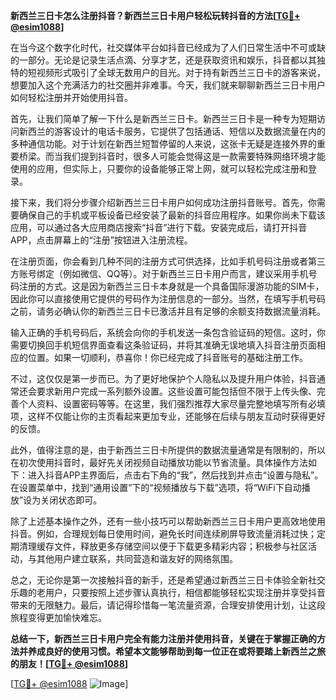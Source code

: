 **新西兰三日卡怎么注册抖音？新西兰三日卡用户轻松玩转抖音的方法[[TG💪+ @esim1088](https://t.me/s/esim1088)]**

在当今这个数字化时代，社交媒体平台如抖音已经成为了人们日常生活中不可或缺的一部分。无论是记录生活点滴、分享才艺，还是获取资讯和娱乐，抖音都以其独特的短视频形式吸引了全球无数用户的目光。对于持有新西兰三日卡的游客来说，想要加入这个充满活力的社交圈并非难事。今天，我们就来聊聊新西兰三日卡用户如何轻松注册并开始使用抖音。

首先，让我们简单了解一下什么是新西兰三日卡。新西兰三日卡是一种专为短期访问新西兰的游客设计的电话卡服务，它提供了包括通话、短信以及数据流量在内的多种通信功能。对于计划在新西兰短暂停留的人来说，这张卡无疑是连接外界的重要桥梁。而当我们提到抖音时，很多人可能会觉得这是一款需要特殊网络环境才能使用的应用，但实际上，只要你的设备能够正常上网，就可以轻松完成注册和登录。

接下来，我们将分步骤介绍新西兰三日卡用户如何成功注册抖音账号。首先，你需要确保自己的手机或平板设备已经安装了最新的抖音应用程序。如果你尚未下载该应用，可以通过各大应用商店搜索“抖音”进行下载。安装完成后，请打开抖音APP，点击屏幕上的“注册”按钮进入注册流程。

在注册页面，你会看到几种不同的注册方式可供选择，比如手机号码注册或者第三方账号绑定（例如微信、QQ等）。对于新西兰三日卡用户而言，建议采用手机号码注册的方式。这是因为新西兰三日卡本身就是一个具备国际漫游功能的SIM卡，因此你可以直接使用它提供的号码作为注册信息的一部分。当然，在填写手机号码之前，请务必确认你的新西兰三日卡已激活并且有足够的余额支持数据流量消耗。

输入正确的手机号码后，系统会向你的手机发送一条包含验证码的短信。这时，你需要切换回手机短信界面查看这条验证码，并将其准确无误地填入抖音注册页面相应的位置。如果一切顺利，恭喜你！你已经完成了抖音账号的基础注册工作。

不过，这仅仅是第一步而已。为了更好地保护个人隐私以及提升用户体验，抖音通常还会要求新用户完成一系列额外设置。这些设置可能包括但不限于上传头像、完善个人资料、设置密码等等。在这里，我们强烈推荐大家尽量完整地填写所有必填项，这样不仅能让你的主页看起来更加专业，还能够在后续与朋友互动时获得更好的反馈。

此外，值得注意的是，由于新西兰三日卡所提供的数据流量通常是有限制的，所以在初次使用抖音时，最好先关闭视频自动播放功能以节省流量。具体操作方法如下：进入抖音APP主界面后，点击右下角的“我”，然后找到并点击“设置与隐私”。在设置菜单中，找到“通用设置”下的“视频播放与下载”选项，将“WiFi下自动播放”设为关闭状态即可。

除了上述基本操作之外，还有一些小技巧可以帮助新西兰三日卡用户更高效地使用抖音。例如，合理规划每日使用时间，避免长时间连续刷屏导致流量消耗过快；定期清理缓存文件，释放更多存储空间以便于下载更多精彩内容；积极参与社区活动，与其他用户建立联系，共同营造和谐友好的网络氛围。

总之，无论你是第一次接触抖音的新手，还是希望通过新西兰三日卡体验全新社交乐趣的老用户，只要按照上述步骤认真执行，相信都能够轻松实现注册并享受抖音带来的无限魅力。最后，请记得珍惜每一笔流量资源，合理安排使用计划，让这段旅程变得更加愉快难忘。

**总结一下，新西兰三日卡用户完全有能力注册并使用抖音，关键在于掌握正确的方法并养成良好的使用习惯。希望本文能够帮助到每一位正在或将要踏上新西兰之旅的朋友！[[TG💪+ @esim1088](https://t.me/s/esim1088)]**

[[TG💪+ @esim1088](https://t.me/s/esim1088) ![Image](https://i.postimg.cc/4NQfJmqS/Snipaste-2025-05-13-00-14-12.png)]